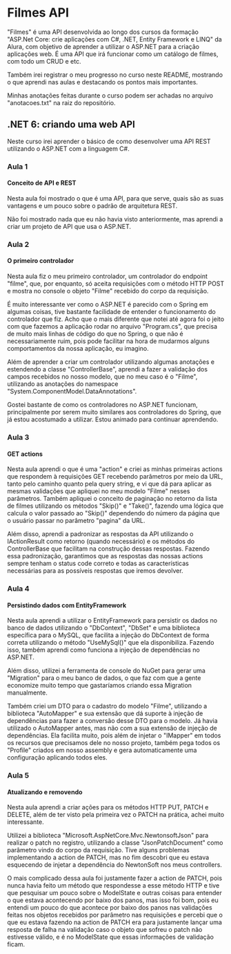 # Filmes API

"Filmes" é uma API desenvolvida ao longo dos cursos da formação "ASP.Net Core: crie aplicações com C#, .NET, Entity Framework e LINQ" da Alura, com objetivo de aprender a utilizar o ASP.NET para a criação aplicações web. É uma API que irá funcionar como um catálogo de filmes, com todo um CRUD e etc.

Também irei registrar o meu progresso no curso neste README, mostrando o que aprendi nas aulas e destacando os pontos mais importantes.

Minhas anotações feitas durante o curso podem ser achadas no arquivo "anotacoes.txt" na raiz do repositório.

## .NET 6: criando uma web API

Neste curso irei aprender o básico de como desenvolver uma API REST utilizando o ASP.NET com a linguagem C#.

### Aula 1

#### Conceito de API e REST

Nesta aula foi mostrado o que é uma API, para que serve, quais são as suas vantagens e um pouco sobre o padrão de arquitetura REST.

Não foi mostrado nada que eu não havia visto anteriormente, mas aprendi a criar um projeto de API que usa o ASP.NET.

### Aula 2

#### O primeiro controlador

Nesta aula fiz o meu primeiro controlador, um controlador do endpoint "filme", que, por enquanto, só aceita requisições com o método HTTP POST e mostra no console o objeto "Filme" recebido do corpo da requisição.

É muito interessante ver como o ASP.NET é parecido com o Spring em algumas coisas, tive bastante facilidade de entender o funcionamento do controlador que fiz. Acho que o mais diferente que notei até agora foi o jeito com que fazemos a aplicação rodar no arquivo "Program.cs", que precisa de muito mais linhas de código do que no Spring, o que não é necessariamente ruim, pois pode facilitar na hora de mudarmos alguns comportamentos da nossa aplicação, eu imagino.

Além de aprender a criar um controlador utilizando algumas anotações e estendendo a classe "ControllerBase", aprendi a fazer a validação dos campos recebidos no nosso modelo, que no meu caso é o "Filme", utilizando as anotações do namespace "System.ComponentModel.DataAnnotations".

Gostei bastante de como os controladores no ASP.NET funcionam, principalmente por serem muito similares aos controladores do Spring, que já estou acostumado a utilizar. Estou animado para continuar aprendendo.

### Aula 3

#### GET actions

Nesta aula aprendi o que é uma "action" e criei as minhas primeiras actions que respondem à requisições GET recebendo parâmetros por meio da URL, tanto pelo caminho quanto pela query string, e vi que dá para aplicar as mesmas validações que apliquei no meu modelo "Filme" nesses parâmetros. Também apliquei o conceito de paginação no retorno da lista de filmes utilizando os métodos "Skip()" e "Take()", fazendo uma lógica que calcula o valor passado ao "Skip()" dependendo do número da página que o usuário passar no parâmetro "pagina" da URL.

Além disso, aprendi a padronizar as respostas da API utilizando o IActionResult como retorno (quando necessário) e os métodos do ControllerBase que facilitam na construção dessas respostas. Fazendo essa padronização, garantimos que as respostas das nossas actions sempre tenham o status code correto e todas as características necessárias para as possíveis respostas que iremos devolver.

### Aula 4

#### Persistindo dados com EntityFramework

Nesta aula aprendi a utilizar o EntityFramework para persistir os dados no banco de dados utilizando o "DbContext", "DbSet" e uma biblioteca específica para o MySQL, que facilita a injeção do DbContext de forma correta utilizando o método "UseMySql()" que ela disponibiliza. Fazendo isso, também aprendi como funciona a injeção de dependências no ASP.NET.

Além disso, utilizei a ferramenta de console do NuGet para gerar uma "Migration" para o meu banco de dados, o que faz com que a gente economize muito tempo que gastaríamos criando essa Migration manualmente.

Também criei um DTO para o cadastro do modelo "Filme", utilizando a biblioteca "AutoMapper" e sua extensão que dá suporte à injeção de dependências para fazer a conversão desse DTO para o modelo. Já havia utilizado o AutoMapper antes, mas não com a sua extensão de injeção de dependências. Ela facilita muito, pois além de injetar o "IMapper" em todos os recursos que precisamos dele no nosso projeto, também pega todos os "Profile" criados em nosso assembly e gera automaticamente uma configuração aplicando todos eles.

### Aula 5

#### Atualizando e removendo

Nesta aula aprendi a criar ações para os métodos HTTP PUT, PATCH e DELETE, além de ter visto pela primeira vez o PATCH na prática, achei muito interessante.

Utilizei a biblioteca "Microsoft.AspNetCore.Mvc.NewtonsoftJson" para realizar o patch no registro, utilizando a classe "JsonPatchDocument" como parâmetro vindo do corpo da requisição. Tive alguns problemas implementando a action de PATCH, mas no fim descobri que eu estava esquecendo de injetar a dependência do NewtonSoft nos meus controllers.

O mais complicado dessa aula foi justamente fazer a action de PATCH, pois nunca havia feito um método que respondesse a esse método HTTP e tive que pesquisar um pouco sobre o ModelState e outras coisas para entender o que estava acontecendo por baixo dos panos, mas isso foi bom, pois eu entendi um pouco do que acontece por baixo dos panos nas validações feitas nos objetos recebidos por parâmetro nas requisições e percebi que o que eu estava fazendo na action de PATCH era para justamente lançar uma resposta de falha na validação caso o objeto que sofreu o patch não estivesse válido, e é no ModelState que essas informações de validação ficam.
